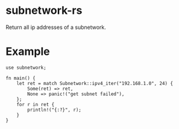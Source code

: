 # subnetwork-rs

Return all ip addresses of a subnetwork.

# Example

```
use subnetwork;

fn main() {
    let ret = match Subnetwork::ipv4_iter("192.168.1.0", 24) {
        Some(ret) => ret,
        None => panic!("get subnet failed"),
    };
    for r in ret {
        println!("{:?}", r);
    }
}
```
